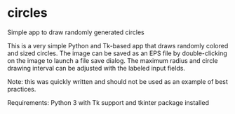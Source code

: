 # circles
 Simple app to draw randomly generated circles

This is a very simple Python and Tk-based app that draws randomly colored and sized circles. 
The image can be saved as an EPS file by double-clicking on the image to launch a file save dialog.
The maximum radius and circle drawing interval can be adjusted with the labeled input fields.

Note: this was quickly written and should not be used as an example of best practices.

Requirements: Python 3 with Tk support and tkinter package installed
